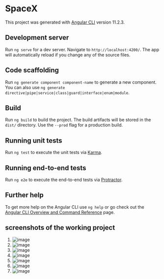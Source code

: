 # SpaceX

This project was generated with [Angular CLI](https://github.com/angular/angular-cli) version 11.2.3.

## Development server

Run `ng serve` for a dev server. Navigate to `http://localhost:4200/`. The app will automatically reload if you change any of the source files.

## Code scaffolding

Run `ng generate component component-name` to generate a new component. You can also use `ng generate directive|pipe|service|class|guard|interface|enum|module`.

## Build

Run `ng build` to build the project. The build artifacts will be stored in the `dist/` directory. Use the `--prod` flag for a production build.

## Running unit tests

Run `ng test` to execute the unit tests via [Karma](https://karma-runner.github.io).

## Running end-to-end tests

Run `ng e2e` to execute the end-to-end tests via [Protractor](http://www.protractortest.org/).

## Further help

To get more help on the Angular CLI use `ng help` or go check out the [Angular CLI Overview and Command Reference](https://angular.io/cli) page.


## screenshots of the working project

1) ![image](https://user-images.githubusercontent.com/81479546/112729219-160ce980-8f51-11eb-88a7-35de8dee65d0.png)
2) ![image](https://user-images.githubusercontent.com/81479546/112729231-2d4bd700-8f51-11eb-935c-d88b2e90ccb5.png)
3) ![image](https://user-images.githubusercontent.com/81479546/112729267-540a0d80-8f51-11eb-95ec-5f2a40ad8c09.png)
4) ![image](https://user-images.githubusercontent.com/81479546/112729289-6e43eb80-8f51-11eb-9515-64aaf7af2b2b.png)
5) ![image](https://user-images.githubusercontent.com/81479546/112729312-83b91580-8f51-11eb-8e96-68cb6b42aac6.png)
6) ![image](https://user-images.githubusercontent.com/81479546/112729339-9c293000-8f51-11eb-8143-c4a6e655baad.png)
7) ![image](https://user-images.githubusercontent.com/81479546/112729360-b236f080-8f51-11eb-80ea-5f7f3efb0423.png)







